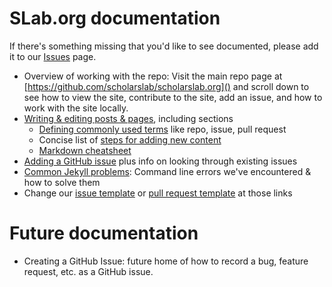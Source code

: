 # SLab.org documentation
If there's something missing that you'd like to see documented, please add it to our [Issues](https://github.com/scholarslab/scholarslab.org/issues) page.

* Overview of working with the repo: Visit the main repo page at [https://github.com/scholarslab/scholarslab.org]() and scroll down to see how to view the site, contribute to the site, add an issue, and how to work with the site locally.
* [Writing & editing posts & pages](authoring-and-editing.md), including sections
  * [Defining commonly used terms](https://github.com/scholarslab/scholarslab.org/blob/master/docs/authoring-and-editing.md#commonly-used-terms) like repo, issue, pull request
  * Concise list of [steps for adding new content](https://github.com/scholarslab/scholarslab.org/blob/master/docs/authoring-and-editing.md#concise-set-of-steps)
  * [Markdown cheatsheet](https://github.com/scholarslab/scholarslab.org/blob/master/docs/authoring-and-editing.md#markdown--formatting)
* [Adding a GitHub issue](adding-an-issue.md) plus info on looking through existing issues
* [Common Jekyll problems](common-jekyll-problems.md): Command line errors we've encountered & how to solve them
* Change our [issue template](ISSUE_TEMPLATE.md) or [pull request template](PULL_REQUEST_TEMPLATE.md) at those links

# Future documentation
* Creating a GitHub Issue: future home of how to record a bug, feature request, etc. as a GitHub issue.
